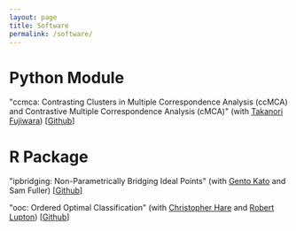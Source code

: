 ```yaml
---
layout: page
title: Software
permalink: /software/
---
```


Python Module
===

"ccmca: Contrasting Clusters in Multiple Correspondence Analysis (ccMCA) and Contrastive Multiple Correspondence Analysis (cMCA)" (with [Takanori Fujiwara](https://takanori-fujiwara.github.io/)) \[[Github](https://github.com/takanori-fujiwara/cmca)\]

R Package
===

"ipbridging: Non-Parametrically Bridging Ideal Points" (with [Gento Kato](https://gentok.github.io/) and Sam Fuller) \[[Github](https://github.com/gentok/ipbridging)\]

"ooc: Ordered Optimal Classification" (with [Christopher Hare](https://www.christopherdhare.com/) and [Robert Lupton](https://www.robertnlupton.com/)) \[[Github](https://github.com/tzuliu/ooc)\]
